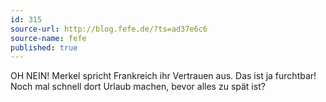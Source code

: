 ```yaml
---
id: 315
source-url: http://blog.fefe.de/?ts=ad37e6c6
source-name: fefe
published: true
---
```

 OH NEIN! Merkel spricht Frankreich ihr Vertrauen aus. Das ist ja furchtbar! Noch mal schnell dort Urlaub machen, bevor alles zu spät ist?
